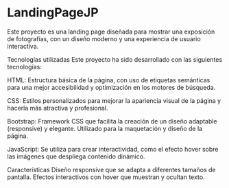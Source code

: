 # LandingPageJP
Este proyecto es una landing page diseñada para mostrar una exposición de fotografías, con un diseño moderno y una experiencia de usuario interactiva.

Tecnologías utilizadas
Este proyecto ha sido desarrollado con las siguientes tecnologías:

HTML: Estructura básica de la página, con uso de etiquetas semánticas para una mejor accesibilidad y optimización en los motores de búsqueda.

CSS: Estilos personalizados para mejorar la apariencia visual de la página y hacerla más atractiva y profesional.

Bootstrap: Framework CSS que facilita la creación de un diseño adaptable (responsive) y elegante. Utilizado para la maquetación y diseño de la página.

JavaScript: Se utiliza para crear interactividad, como el efecto hover sobre las imágenes que despliega contenido dinámico.

Características
Diseño responsive que se adapta a diferentes tamaños de pantalla.
Efectos interactivos con hover que muestran y ocultan texto.
